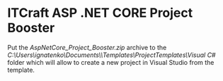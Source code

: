 # ITCraft ASP .NET CORE Project Booster
Put the *AspNetCore_Project_Booster.zip* archive to the _C:\Users\ignatenko\Documents\\<Visual-Studio-folder>\Templates\ProjectTemplates\Visual_ _C#_ folder which will allow to create a new project in Visual Studio from the template.